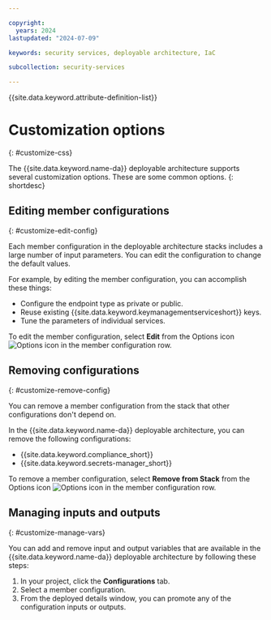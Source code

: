```yaml
---

copyright:
  years: 2024
lastupdated: "2024-07-09"

keywords: security services, deployable architecture, IaC

subcollection: security-services

---
```


{{site.data.keyword.attribute-definition-list}}

# Customization options
{: #customize-css}

The {{site.data.keyword.name-da}} deployable architecture supports several customization options. These are some common options.
{: shortdesc}

## Editing member configurations
{: #customize-edit-config}

Each member configuration in the deployable architecture stacks includes a large number of input parameters. You can edit the configuration to change the default values.

For example, by editing the member configuration, you can accomplish these things:

- Configure the endpoint type as private or public.
- Reuse existing {{site.data.keyword.keymanagementserviceshort}} keys.
- Tune the parameters of individual services.

To edit the member configuration, select **Edit** from the Options icon ![Options icon](../icons/action-menu-icon.svg "Options") in the member configuration row.

## Removing configurations
{: #customize-remove-config}

You can remove a member configuration from the stack that other configurations don't depend on.

In the {{site.data.keyword.name-da}} deployable architecture, you can remove the following configurations:

- {{site.data.keyword.compliance_short}}
- {{site.data.keyword.secrets-manager_short}}

To remove a member configuration, select **Remove from Stack** from the Options icon ![Options icon](../icons/action-menu-icon.svg "Options") in the member configuration row.

## Managing inputs and outputs
{: #customize-manage-vars}

You can add and remove input and output variables that are available in the {{site.data.keyword.name-da}} deployable architecture by following these steps:

1.  In your project, click the **Configurations** tab.
1.  Select a member configuration.
1.  From the deployed details window, you can promote any of the configuration inputs or outputs.
